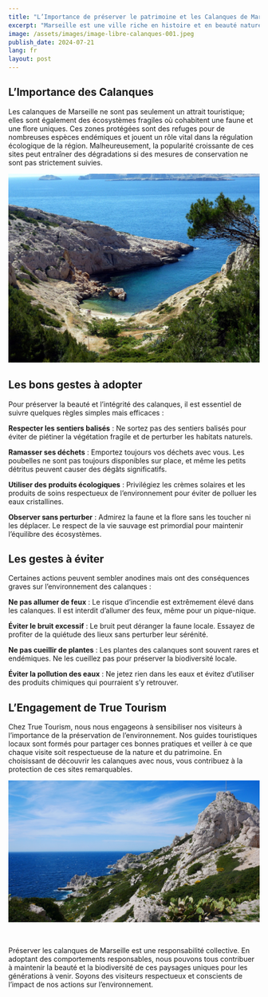 ```yaml
---
title: "L’Importance de préserver le patrimoine et les Calanques de Marseille"
excerpt: "Marseille est une ville riche en histoire et en beauté naturelle, et parmi ses trésors les plus précieux se trouvent les calanques. Ces formations rocheuses spectaculaires, s’étendant le long de la côte méditerranéenne, et nous offrent des paysages époustouflants. Les calanques abritent une biodiversité exceptionnelle, et préserver ce patrimoine naturel est crucial pour les générations futures, et cela commence par adopter des comportements respectueux de l’environnement."
image: /assets/images/image-libre-calanques-001.jpeg
publish_date: 2024-07-21 
lang: fr
layout: post
---
```


## L’Importance des Calanques
Les calanques de Marseille ne sont pas seulement un attrait touristique; elles sont également des écosystèmes fragiles où cohabitent une faune et une flore uniques. Ces zones protégées sont des refuges pour de nombreuses espèces endémiques et jouent un rôle vital dans la régulation écologique de la région. Malheureusement, la popularité croissante de ces sites peut entraîner des dégradations si des mesures de conservation ne sont pas strictement suivies. 

![Calanques](/assets/images/image-libre-calanques-002.jpeg)

## Les bons gestes à adopter
Pour préserver la beauté et l’intégrité des calanques, il est essentiel de suivre quelques règles simples mais efficaces :

**Respecter les sentiers balisés** : Ne sortez pas des sentiers balisés pour éviter de piétiner la végétation fragile et de perturber les habitats naturels.

**Ramasser ses déchets** : Emportez toujours vos déchets avec vous. Les poubelles ne sont pas toujours disponibles sur place, et même les petits détritus peuvent causer des dégâts significatifs.

**Utiliser des produits écologiques** : Privilégiez les crèmes solaires et les produits de soins respectueux de l’environnement pour éviter de polluer les eaux cristallines.

**Observer sans perturber** : Admirez la faune et la flore sans les toucher ni les déplacer. Le respect de la vie sauvage est primordial pour maintenir l’équilibre des écosystèmes.

## Les gestes à éviter
Certaines actions peuvent sembler anodines mais ont des conséquences graves sur l’environnement des calanques :

**Ne pas allumer de feux** : Le risque d’incendie est extrêmement élevé dans les calanques. Il est interdit d’allumer des feux, même pour un pique-nique.

**Éviter le bruit excessif** : Le bruit peut déranger la faune locale. Essayez de profiter de la quiétude des lieux sans perturber leur sérénité.

**Ne pas cueillir de plantes** : Les plantes des calanques sont souvent rares et endémiques. Ne les cueillez pas pour préserver la biodiversité locale.

**Éviter la pollution des eaux** : Ne jetez rien dans les eaux et évitez d’utiliser des produits chimiques qui pourraient s’y retrouver.

## L’Engagement de True Tourism

Chez True Tourism, nous nous engageons à sensibiliser nos visiteurs à l’importance de la préservation de l’environnement. Nos guides touristiques locaux sont formés pour partager ces bonnes pratiques et veiller à ce que chaque visite soit respectueuse de la nature et du patrimoine. En choisissant de découvrir les calanques avec nous, vous contribuez à la protection de ces sites remarquables.

![Calanques](/assets/images/image-libre-calanques-003.jpeg)

&nbsp;

Préserver les calanques de Marseille est une responsabilité collective. En adoptant des comportements responsables, nous pouvons tous contribuer à maintenir la beauté et la biodiversité de ces paysages uniques pour les générations à venir. Soyons des visiteurs respectueux et conscients de l’impact de nos actions sur l’environnement.

